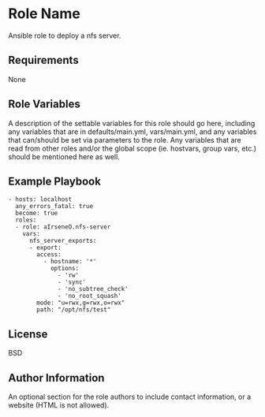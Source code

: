 Role Name
=========

Ansible role to deploy a nfs server.

Requirements
------------

None

Role Variables
--------------

A description of the settable variables for this role should go here, including any variables that are in defaults/main.yml, vars/main.yml, and any variables that can/should be set via parameters to the role. Any variables that are read from other roles and/or the global scope (ie. hostvars, group vars, etc.) should be mentioned here as well.

<!-- Dependencies
------------

A list of other roles hosted on Galaxy should go here, plus any details in regards to parameters that may need to be set for other roles, or variables that are used from other roles. -->

Example Playbook
----------------

    - hosts: localhost
      any_errors_fatal: true
      become: true
      roles:
      - role: aIrseneO.nfs-server
        vars:
          nfs_server_exports:
          - export:
            access:
              - hostname: '*'
                options:
                  - 'rw'
                  - 'sync'
                  - 'no_subtree_check'
                  - 'no_root_squash'
            mode: "u=rwx,g=rwx,o=rwx"
            path: "/opt/nfs/test"

License
-------

BSD

Author Information
------------------

An optional section for the role authors to include contact information, or a website (HTML is not allowed).
